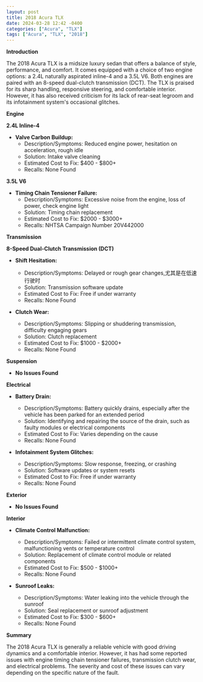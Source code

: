 ```yaml
---
layout: post
title: 2018 Acura TLX
date: 2024-03-28 12:42 -0400
categories: ["Acura", "TLX"]
tags: ["Acura", "TLX", "2018"]
---
```

**Introduction**

The 2018 Acura TLX is a midsize luxury sedan that offers a balance of style, performance, and comfort. It comes equipped with a choice of two engine options: a 2.4L naturally aspirated inline-4 and a 3.5L V6. Both engines are paired with an 8-speed dual-clutch transmission (DCT). The TLX is praised for its sharp handling, responsive steering, and comfortable interior. However, it has also received criticism for its lack of rear-seat legroom and its infotainment system's occasional glitches.

**Engine**

**2.4L Inline-4**

* **Valve Carbon Buildup:**
    * Description/Symptoms: Reduced engine power, hesitation on acceleration, rough idle
    * Solution: Intake valve cleaning
    * Estimated Cost to Fix: $400 - $800+
    * Recalls: None Found

**3.5L V6**

* **Timing Chain Tensioner Failure:**
    * Description/Symptoms: Excessive noise from the engine, loss of power, check engine light
    * Solution: Timing chain replacement
    * Estimated Cost to Fix: $2000 - $3000+
    * Recalls: NHTSA Campaign Number 20V442000

**Transmission**

**8-Speed Dual-Clutch Transmission (DCT)**

* **Shift Hesitation:**
    * Description/Symptoms: Delayed or rough gear changes,尤其是在低速行驶时
    * Solution: Transmission software update
    * Estimated Cost to Fix: Free if under warranty
    * Recalls: None Found

* **Clutch Wear:**
    * Description/Symptoms: Slipping or shuddering transmission, difficulty engaging gears
    * Solution: Clutch replacement
    * Estimated Cost to Fix: $1000 - $2000+
    * Recalls: None Found

**Suspension**

* **No Issues Found**

**Electrical**

* **Battery Drain:**
    * Description/Symptoms: Battery quickly drains, especially after the vehicle has been parked for an extended period
    * Solution: Identifying and repairing the source of the drain, such as faulty modules or electrical components
    * Estimated Cost to Fix: Varies depending on the cause
    * Recalls: None Found

* **Infotainment System Glitches:**
    * Description/Symptoms: Slow response, freezing, or crashing
    * Solution: Software updates or system resets
    * Estimated Cost to Fix: Free if under warranty
    * Recalls: None Found

**Exterior**

* **No Issues Found**

**Interior**

* **Climate Control Malfunction:**
    * Description/Symptoms: Failed or intermittent climate control system, malfunctioning vents or temperature control
    * Solution: Replacement of climate control module or related components
    * Estimated Cost to Fix: $500 - $1000+
    * Recalls: None Found

* **Sunroof Leaks:**
    * Description/Symptoms: Water leaking into the vehicle through the sunroof
    * Solution: Seal replacement or sunroof adjustment
    * Estimated Cost to Fix: $300 - $600+
    * Recalls: None Found

**Summary**

The 2018 Acura TLX is generally a reliable vehicle with good driving dynamics and a comfortable interior. However, it has had some reported issues with engine timing chain tensioner failures, transmission clutch wear, and electrical problems. The severity and cost of these issues can vary depending on the specific nature of the fault.
